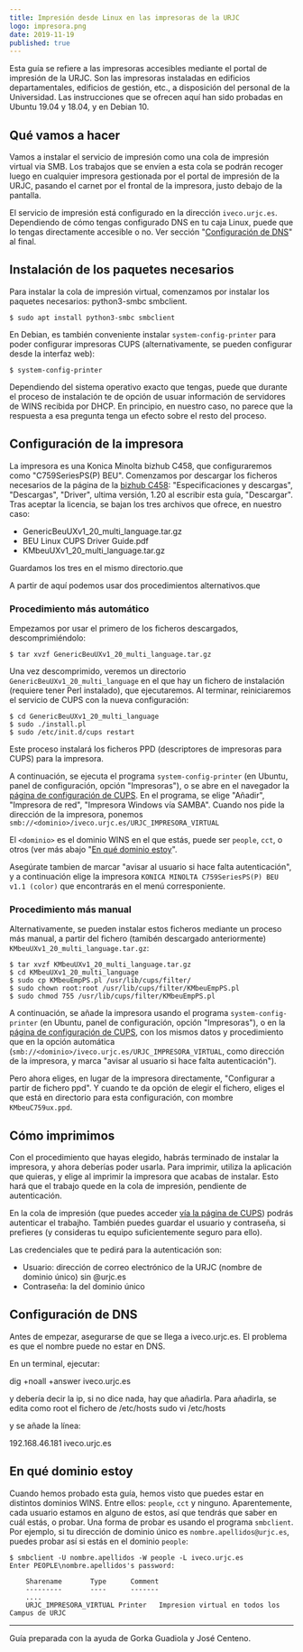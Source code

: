 ```yaml
---
title: Impresión desde Linux en las impresoras de la URJC
logo: impresora.png
date: 2019-11-19
published: true
---
```


Esta guía se refiere a las impresoras accesibles mediante el
portal de impresión de la URJC. Son las impresoras instaladas en edificios departamentales,
edificios de gestión, etc., a disposición del personal de la Universidad.
Las instrucciones que se ofrecen aquí han sido probadas en
Ubuntu 19.04 y 18.04, y en Debian 10.

## Qué vamos a hacer

Vamos a instalar el servicio de impresión como una cola
de impresión virtual via SMB.
Los trabajos que se envíen a esta cola se podrán recoger luego
en cualquier impresora gestionada por el portal de impresión de la
URJC, pasando el carnet por el frontal de la impresora,
justo debajo de la pantalla.

El servicio de impresión está configurado en la dirección `iveco.urjc.es`.
Dependiendo de cómo tengas configurado DNS en tu caja Linux,
puede que lo tengas directamente accesible o no. Ver sección
"[Configuración de DNS](#configuracion-dns)" al final.

## Instalación de los paquetes necesarios

Para instalar la cola de impresión virtual, comenzamos por instalar
los paquetes necesarios: python3-smbc smbclient.

```
$ sudo apt install python3-smbc smbclient
```

En Debian, es también conveniente instalar `system-config-printer`
para poder configurar impresoras CUPS (alternativamente,
se pueden configurar desde la interfaz web):

```
$ system-config-printer
```

Dependiendo del sistema operativo exacto que tengas, puede que
durante el proceso de instalación te de opción de usuar
información de servidores de WINS recibida por DHCP.
En principio, en nuestro caso, no parece que la respuesta
a esa pregunta tenga un efecto sobre el resto del proceso.

## Configuración de la impresora

La impresora es una Konica Minolta bizhub C458,
que configuraremos como "C759SeriesPS(P) BEU".
Comenzamos por descargar los ficheros necesarios
de la página de la
[bizhub C458](https://www.konicaminolta.es/es-es/hardware/oficina/bizhub-c458):
"Especificaciones y descargas", "Descargas", "Driver", ultima versión,
1.20 al escribir esta guía, "Descargar". Tras aceptar la licencia,
se bajan los tres archivos que ofrece, en nuestro caso:

* GenericBeuUXv1_20_multi_language.tar.gz
* BEU Linux CUPS Driver Guide.pdf
* KMbeuUXv1_20_multi_language.tar.gz

Guardamos los tres en el mismo directorio.que

A partir de aquí podemos usar dos procedimientos alternativos.que

### Procedimiento más automático

Empezamos por usar el primero de los ficheros descargados, descomprimiéndolo:

```
$ tar xvzf GenericBeuUXv1_20_multi_language.tar.gz
```

Una vez descomprimido, veremos un directorio `GenericBeuUXv1_20_multi_language`
en el que hay un fichero de instalación (requiere tener Perl instalado),
que ejecutaremos. Al terminar, reiniciaremos el servicio de CUPS con la
nueva configuración:

```
$ cd GenericBeuUXv1_20_multi_language
$ sudo ./install.pl
$ sudo /etc/init.d/cups restart
```

Este proceso instalará los ficheros PPD (descriptores de impresoras para CUPS)
para la impresora.

A continuación, se ejecuta el programa `system-config-printer`
(en Ubuntu, panel de configuración, opción "Impresoras"),
o se abre en el navegador la
[página de configuración de CUPS](http://localhost:631/admin).
En el programa, se elige "Añadir", "Impresora de red",
"Impresora Windows vía SAMBA".
Cuando nos pide la dirección de la impresora, ponemos
`smb://<dominio>/iveco.urjc.es/URJC_IMPRESORA_VIRTUAL`

El `<dominio>` es el dominio WINS en el que estás, puede ser
`people`, `cct`, o otros (ver más abajo "[En qué dominio estoy](#dominio)".

Asegúrate tambien de marcar "avisar al usuario si hace falta autenticación",
y a continuación elige la impresora
`KONICA MINOLTA C759SeriesPS(P) BEU v1.1 (color)` que encontrarás
en el menú corresponiente.

### Procedimiento más manual

Alternativamente, se pueden instalar estos ficheros mediante
un proceso más manual, a partir del fichero (tamibén descargado anteriormente)
`KMbeuUXv1_20_multi_language.tar.gz`:

```
$ tar xvzf KMbeuUXv1_20_multi_language.tar.gz
$ cd KMbeuUXv1_20_multi_language
$ sudo cp KMbeuEmpPS.pl /usr/lib/cups/filter/
$ sudo chown root:root /usr/lib/cups/filter/KMbeuEmpPS.pl
$ sudo chmod 755 /usr/lib/cups/filter/KMbeuEmpPS.pl
```

A continuación, se añade la impresora usando el
programa `system-config-printer`
(en Ubuntu, panel de configuración, opción "Impresoras"),
o en la [página de configuración de CUPS](http://localhost:631/admin),
con los mismos datos y procedimiento que en la opción automática
(`smb://<dominio>/iveco.urjc.es/URJC_IMPRESORA_VIRTUAL`, como
dirección de la impresora, y marca
"avisar al usuario si hace falta autenticación").

Pero ahora eliges, en lugar de la impresora directamente,
"Configurar a partir de fichero ppd". Y cuando te da
opción de elegir el fichero, eliges el que está en directorio
para esta configuración, con mombre `KMbeuC759ux.ppd`.

## Cómo imprimimos

Con el procedimiento que hayas elegido, habrás terminado de
instalar la impresora, y ahora deberías poder usarla.
Para imprimir, utiliza la aplicación que quieras, y elige
al imprimir la impresora que acabas de instalar.
Esto hará que el trabajo quede en la cola de impresión,
pendiente de autenticación.

En la cola de impresión (que puedes acceder
[vía la página de CUPS](http://localhost:631))
podrás autenticar el trabajho. También puedes guardar el usuario
y contraseña, si prefieres (y consideras tu equipo suficientemente seguro para ello).

Las credenciales que te pedirá para la autenticación son:

* Usuario: dirección de correo electrónico de la URJC (nombre de dominio único)
sin @urjc.es
* Contraseña: la del dominio único

## <a name="configuracion-dns"></a>Configuración de DNS

Antes de empezar, asegurarse de que se llega a iveco.urjc.es. El problema es que el nombre puede no estar en DNS.

En un terminal, ejecutar:

dig +noall +answer iveco.urjc.es

y debería decir la ip, si no dice nada, hay que añadirla.
Para añadirla, se edita como root el fichero de /etc/hosts
sudo vi /etc/hosts

y se añade la línea:

192.168.46.181 iveco.urjc.es

## <a name="dominio"></a>En qué dominio estoy

Cuando hemos probado esta guía, hemos visto que puedes estar en distintos
dominios WINS. Entre ellos: `people`, `cct` y ninguno.
Aparentemente, cada usuario estamos en alguno de estos, así
que tendrás que saber en cuál estás, o probar.
Una forma de probar es usando el programa `smbclient`.
Por ejemplo, si tu dirección de dominio único es
`nombre.apellidos@urjc.es`, puedes probar así si estás en el
dominio `people`:

```
$ smbclient -U nombre.apellidos -W people -L iveco.urjc.es
Enter PEOPLE\nombre.apellidos's password:

    Sharename       Type      Comment
    ---------       ----      -------
    ....
    URJC_IMPRESORA_VIRTUAL Printer   Impresion virtual en todos los Campus de URJC
```

---------
Guía preparada con la ayuda de Gorka Guadiola y José Centeno.